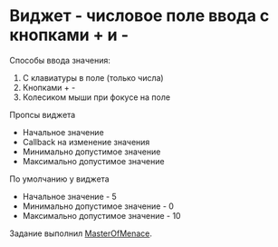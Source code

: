 # Виджет - числовое поле ввода с кнопками + и -

Способы ввода значения:
1) С клавиатуры в поле (только числа)
2) Кнопками + -
3) Колесиком мыши при фокусе на поле

Пропсы виджета
- Начальное значение
- Callback на изменение значения
- Минимально допустимое значение
- Максимально допустимое значение

По умолчанию у виджета
- Начальное значение - 5
- Минимально допустимое значение - 0
- Максимально допустимое значение - 10

Задание выполнил [MasterOfMenace](https://github.com/MasterOfMenace).
